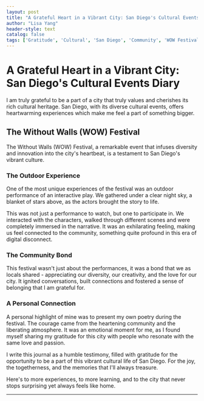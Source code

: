 ```yaml
---
layout: post
title: "A Grateful Heart in a Vibrant City: San Diego's Cultural Events Diary"
author: "Lisa Yang"
header-style: text
catalog: false
tags: ['Gratitude', 'Cultural', 'San Diego', 'Community', 'WOW Festival', 'Art', 'Creativity', 'Life Enrichment', 'Experience Sharing']
---
```


# A Grateful Heart in a Vibrant City: San Diego's Cultural Events Diary

I am truly grateful to be a part of a city that truly values and cherishes its rich cultural heritage. San Diego, with its diverse cultural events, offers heartwarming experiences which make me feel a part of something bigger. 

## The Without Walls (WOW) Festival

The Without Walls (WOW) Festival, a remarkable event that infuses diversity and innovation into the city's heartbeat, is a testament to San Diego's vibrant culture.

### The Outdoor Experience

One of the most unique experiences of the festival was an outdoor performance of an interactive play. We gathered under a clear night sky, a blanket of stars above, as the actors brought the story to life.

This was not just a performance to watch, but one to participate in. We interacted with the characters, walked through different scenes and were completely immersed in the narrative. It was an exhilarating feeling, making us feel connected to the community, something quite profound in this era of digital disconnect.

### The Community Bond

This festival wasn't just about the performances, it was a bond that we as locals shared - appreciating our diversity, our creativity, and the love for our city. It ignited conversations, built connections and fostered a sense of belonging that I am grateful for.

### A Personal Connection

A personal highlight of mine was to present my own poetry during the festival. The courage came from the heartening community and the liberating atmosphere. It was an emotional moment for me, as I found myself sharing my gratitude for this city with people who resonate with the same love and passion.


I write this journal as a humble testimony, filled with gratitude for the opportunity to be a part of this vibrant cultural life of San Diego. For the joy, the togetherness, and the memories that I'll always treasure.

Here's to more experiences, to more learning, and to the city that never stops surprising yet always feels like home.

---